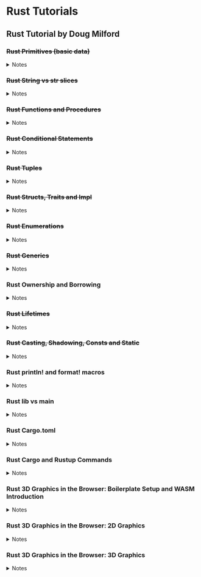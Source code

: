 # Rust Tutorials

## Rust Tutorial by Doug Milford

### ~~Rust Primitives (basic data)~~
<details>
<summary>Notes</summary>

  Nothing too interesting, basic variable declaration stuff.
  
  `snake_case` convention in rust for naming things.
  
  Compiler figures out what type a variable will be, so no need to explicitely define it (but you can with `: type`).
  
  Everything is immutable by default, yay.
  
  `i8, i16` types for integers, `ux` for zero and positive only.
  
  Overflowing a variable cause a panic while running in debug mode (`cargo run`) but will wrap around (`let mut x: i8 = 120; x += 10; println!(x)` results in -126) in release mode (`cargo run --release`).
  
  `isize` and `usize` creates a variable with a size based on the computer's architecture (32 vs 64 bit these days).
  
  Floats only have 32 and 64 bit variants. Don't forget the dot.
  
  Chars are more than ascii.
</details>

### ~~Rust String vs str slices~~
<details>
<summary>Notes</summary>

  Rust strings are harder because complexity isn't hidden by the language
  
  ```
             | String | &str
  pronounced | String | string slice
  stored as  | u8s    | u8s
  stored on  | Heap   | Usually on the stack, sometimes ref to heap data, or embedded in code
  mut?       | Yes    | No (exceptions)
  ```
  One can easily translate between the two types.
  
  Strings is for mutating and holding data longer than the stack can, string slice is for runtime speed.
  
  From string slice to String can be done using `to_string()` or passing a it to `String::from()`.
  
  From String to string slice take the `&` reference of the string variable.
  
  To combine two string slices, put them in an array and call `.concat()` on it, or use the `format!()` macro.
  
  You can add a string slice to a String by using the `+` operator. The String NEEDS to go first.
  
  You can add a string slice to a String by making the String `mut` and using `push_str()`. Adding chars can be done by using `push()`.
  
  You can add two Strings by using `+` and referencing the second String (so it becomes a string slice).
  
  Taking a substring of a string slice can be done using brackets: `let s = "string slice"; let substring = &s[0..3]` which takes up to but not including. You can ommit either the first or last number. Overflowing will cause the program to panic.
  
  Getting the char at an index can be done like so: `&s.chars().nth(i)`, this is safer because it returns an Option.
</details>

### ~~Rust Functions and Procedures~~
<details>
<summary>Notes</summary>

  Functions and procedures are similar in the they both accept parameters and can call other code.
  
  Difference is in that functions return a value, while procedures do not.
  
  Omit the semicolon if you want to return a value, you can use the `return` keyword as well.
</details>

### ~~Rust Conditional Statements~~
<details>
<summary>Notes</summary>

  `false`, `true` and `==`. `()` not needed.
  
  Inline if statement can be done: `let var = if some_int == 9 { 300 } else { 400 };` Can contain else if as well.
  
  `match` statement has more capabilities than if. Example: `let var = match some_int { 9 => 200, 10..=100 => 300, _ => 400, };`. Match statements have to be exhaustive.
</details>

### ~~Rust Tuples~~
<details>
<summary>Notes</summary>

  Tuple is a group of data, elements inside it don't have names. Used to group things without constructing complex objects.
  
  Created in rust like so: `let some_tuple = (2, 3.4);` And accessed with dot notation `println!("My data is {} {}", some_tuple.0, some_tuple.1);`
  
  Can contain any collection of datatypes, and any amount of elements.
  
  Getting elements of nested tuptles can be done by using spaces after the first index `some_tuple.5 .2` or by using parentheses `(some_tuple.5).2`.
  
  You can populate multiple variables from a tuple: `let (red, green, blue) = get_some_rgb();`.
  
  The empty tuple, or unit tuple, `()` is like void, or empty closure.
  
  Be mindful of what your data represents, and create data types to properly describe your data.
</details>

### ~~Rust Structs, Traits and Impl~~
<details>
<summary>Notes</summary>

  Structs represent complex data types, they act like objects, but are different:
  
  * Inheritance can't be done.
  * Polymorphism can be done through Traits.
  * Structs can have methods.
  
  It's nice to sort fields in a struct alphabetically.
  
  If you want to be able to edit fields in a struct, declare the var that holds the struct instant as `mut` and all fields will become mutable.
  
  You can copy values from another instance of the same struct by passing it into the constructor:
  ```Rust
  let some_struct_2 = SomeStruct {
    field1: 22,
    ..some_struct_1
  }
  ```
  
  If using a Struct declared in a different file, use the `pub` keyword where its declared to make it visible outside that file. This applies to fields within the structs as well.
  
  If you want to do something like inheritance, use composition instead.
  ```Rust
  struct AnotherStruct {
    an_additional_int: i32,
    some_struct: SomeStruct,
  }
  ```
  
  Methods are defined outside the struct definition using the `impl` keyword. These are associated functions.
  ```Rust
  impl AnotherStruct {
    pub fn some_fuction(param: bool) -> i32 {
      if param { 1 } else { 2 };
    }
  }
  ```
  
  When implementing associated functions you can use `Self` to represent the struct you're implementing for.
  
  To use data from the struct instance itself in an associated function, set the first parameter to `&self`:
  ```Rust
  impl AnotherStruct {
    pub fn is_smaller(&self, compare_to: i32) -> bool {
      self.an_additional_int < compare_to
    }
  }
  ```
  
  The `&self` is assumed when a method like this is called and doesn't need to be entered manually: `another_struct.is_smaller(9)`.
  
  Calling method can be done through `::` or by `.`. If the `&self` keyword is used, use the `.` dot notation, else use the `::` notation.
  
  Traits are for polymorphism (treating different structs the same).
  ```Rust
  impl SomeTrait for AnotherStruct {
    fn is_valid(&self) -> bool {
      self.an_additional_int > 0
    }
  }
  ```
  
  Now AnotherStruct can be used alongside other structs that have `SomeTrait`.

  Traits can be used in method definitions like so:
  ```Rust
  fn print_if_valid(check_me: &dyn SomeTrait) {
    if check_me.is_valid() {
      println!("We're valid");
    }
  }
  ```
  
</details>

### ~~Rust Enumerations~~
<details>
<summary>Notes</summary>

  Enums can have any struct as data:
  ```Rust
  enum Payment {
    Cash (f32),
    CreditCard,
    DebitCard,
  }
  let some_payment = Payment::Cash(100.);
  ```
  
  These can be strongly typed with explicit names as well:
  ```Rust
  enum Payment {
    Cash (f32),
    CreditCard,
    DebitCard,
    Crypto{accound_id: String, amount: f32},
  }
  ```
</details>

### ~~Rust Generics~~
<details>
<summary>Notes</summary>

  Structs must have unique names, so if you want to create multiple kinds of similar structs, you can create a generic struct.
  ```Rust
  struct Point<T> { // type param is specified as generic by angle brackets and upper camel case: <Aaa, Bbb, ...>
    x: T,
    y: T,
  }
  ```

  Enums and functions can be generics too.
  
  The compiler makes explicit versions of generics for every type it is used with.
        
  To make generics less generic, you can use constraints to specify what a type passed to the generic should be able to do. Constraints are specified with a colon after the Type definition. If you want to add multiple constraits, use the `+` operator after the first one.

  ```Rust
  fn add<T: std::ops::add<Output=T>>(a: T, b: T) -> T {
    a + b
  }
  ```

  If you have a lot of constraints on your generic you can use a where clause to improve readability of the method signature.

  ```Rust
  fn add<T>(a: T, b: T) -> T 
  where T: std::ops::add<Output=T> {
    a + b
  }
  ```

  Implementing for a genecic struct looks like so
  ```Rust
  struct Point<T> {
    x: T,
    y: T,
  }

  impl<T> Point
  where T: std::fmt::Debug { // Constraints go on the impl block
    fn log_something(&self) {
      println!("{:?} {:?}", self.x, self.y);
    }
  }
  ```
        
</details>

### Rust Ownership and Borrowing
<details>
<summary>Notes</summary>

  I had notes here before but forgot to commit them before restarting my pc -_-
</details>

### ~~Rust Lifetimes~~
<details>
<summary>Notes</summary>

  Lifetimes are about references and allow for multiple refrences. They are a way of enforcing if a piece of memory is still valid for a reference.

  Here `b` is cleaned up at the end of the scope, and since a only is a reference to b it is referencing garbage after b has gone out of use.

  ```Rust
  let a;
  {
    let b = String::from("a");
    a = &b; // compile error: `b` does not live long enough
  }
  println!("{}", a);
  ```

  Lifetimes are about making ensuring memory does not get cleaned up before a reference can use it.

  Writing lifetimes in method definitions is done by using angle brackets with an apostrophe in front of it:

  ```Rust
  fn get_ref<'a>(param_1: &'a i8) -> &'a i8 { // can be any amount of characters. a, b are conventions.
    param_1
  }
  ```

  This means that the input memory lives in the same scope as the output memory, and is the same as happens implicitly by default. The compiler will tell you when you explicitly need to define lifetimes in methods.

  In case you run into conflicting lifetime lengths, you have to tell the compiler that one should last as least as long as the other:

  ```Rust
  fn get_ref<'a, 'b: 'a>(param_1: &'a i8, param_2: &'b i8) -> &'a i8 { // because of the if else, the compiler can't guarantee lifetime `a` is used. This makes us write the colon notation
    if param_1 > param_2 {
      param_1
    } else {
      param_2 // this would normally cause a compile error: lifetime mismatch
    }
  }
  ```

  This is called lifetime sub typing.

  If you know the method arguments are always from the same scope, you can also just give them the same lifetime:

  ```Rust
  fn get_ref<'a>(param_1: &'a i8, param_2: &'a i8) -> &'a i8 { 
    if param_1 > param_2 {
      param_1
    } else {
      param_2
    }
  }
  ```

</details>

### ~~Rust Casting, Shadowing, Consts and Static~~
<details>
<summary>Notes</summary>

  There is no implicit casting in Rust. You can explicitly cast with `as`.

  Shadowing in inner scopes can be done. The outer scope value is not affected.

  Constants can be created with the `const` keyword. These are immutable of course, but it is not treated as a variable. The compiler will replace all instances of the constant with the actual value stored in it.

  Static variables can be used to create a mutable global variable like so: `static mut STATIC_VARIABLE: i8 = 10;`. To read or write to this value you have to surround it with an `unsafe` block. For good reason.
</details>

### Rust println! and format! macros
<details>
<summary>Notes</summary>

stuff
</details>

### Rust lib vs main
<details>
<summary>Notes</summary>

stuff
</details>

### Rust Cargo.toml
<details>
<summary>Notes</summary>

stuff
</details>

### Rust Cargo and Rustup Commands
<details>
<summary>Notes</summary>

stuff
</details>

### Rust 3D Graphics in the Browser: Boilerplate Setup and WASM Introduction
<details>
<summary>Notes</summary>

stuff
</details>

### Rust 3D Graphics in the Browser: 2D Graphics
<details>
<summary>Notes</summary>

stuff
</details>

### Rust 3D Graphics in the Browser: 3D Graphics
<details>
<summary>Notes</summary>

stuff
</details>
